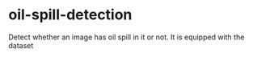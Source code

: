 # oil-spill-detection
Detect whether an image has oil spill in it or not. It is equipped with the dataset
